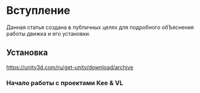 # Вступление
Данная статья создана в публичных целях для подробного обЪяснения работы движка и его установки.

## Установка
https://unity3d.com/ru/get-unity/download/archive

### Начало работы с проектами Kee & VL 

